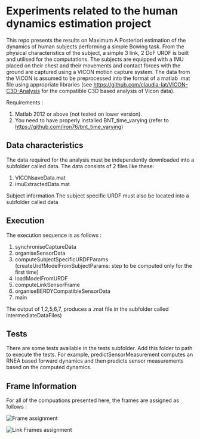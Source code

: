Experiments related to the human dynamics estimation project
============================================================

This repo presents the results on Maximum A Posteriori estimation of the dynamics of human subjects performing a simple Bowing task. From the physical characteristics of the subject, a simple 3 link, 2 DoF URDF is built and utilised for the computations. The subjects are equipped with a IMU placed on their chest and their movements and contact forces with the ground are captured using a VICON motion capture system. The data from the VICON is assumed to be preprocessed into the format of a matlab .mat file using appropriate libraries (see https://github.com/claudia-lat/VICON-C3D-Analysis for the compatible C3D based analysis of Vicon data).


Requirements :

1. Matlab 2012 or above (not tested on lower version).
2. You need to have properly installed BNT_time_varying (refer to https://github.com/iron76/bnt_time_varying)

Data characteristics
--------------------

The data required for the analysis must be independently downloaded into a subfolder called data. The data consists of 2 files like these: 

1. VICONsaveData.mat
2. imuExtractedData.mat

Subject information
The subject specific URDF must also be located into a subfolder called data

Execution
---------

The execution sequence is as follows : 

1. synchroniseCaptureData
2. organiseSensorData
3. computeSubjectSpecificURDFParams (createUrdfModelFromSubjectParams: step to be computed only for the first time)
4. loadModelFromURDF
5. computeLinkSensorFrame
6. organiseBERDYCompatibleSensorData
7. main


The output of 1,2,5,6,7, produces a .mat file in the subfolder called intermediateDataFiles)

Tests
-------------------
There are some tests available in the tests subfolder. Add this folder to path to execute the tests. For example, predictSensorMeasurement computes an RNEA based forward dynamics and then predicts sensor measurements based on the computed dynamics.

Frame Information
-----------------
For all of the compuations presented here, the frames are assigned as follows : 

![Frame assignment](https://github.com/iron76/bnt_time_varying/blob/dev/naveen/experiments/humanFixedBase/data/framesViconBowingTaskExperiment.jpg)

![Link Frames assignment](https://github.com/iron76/bnt_time_varying/blob/dev/naveen/experiments/humanFixedBase/data/frames_diagram.png)




